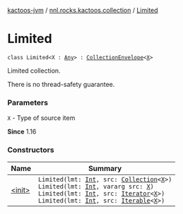 [kactoos-jvm](../../index.md) / [nnl.rocks.kactoos.collection](../index.md) / [Limited](./index.md)

# Limited

`class Limited<X : `[`Any`](https://kotlinlang.org/api/latest/jvm/stdlib/kotlin/-any/index.html)`> : `[`CollectionEnvelope`](../-collection-envelope/index.md)`<`[`X`](index.md#X)`>`

Limited collection.

There is no thread-safety guarantee.

### Parameters

`X` - Type of source item

**Since**
1.16

### Constructors

| Name | Summary |
|---|---|
| [&lt;init&gt;](-init-.md) | `Limited(lmt: `[`Int`](https://kotlinlang.org/api/latest/jvm/stdlib/kotlin/-int/index.html)`, src: `[`Collection`](https://kotlinlang.org/api/latest/jvm/stdlib/kotlin.collections/-collection/index.html)`<`[`X`](index.md#X)`>)`<br>`Limited(lmt: `[`Int`](https://kotlinlang.org/api/latest/jvm/stdlib/kotlin/-int/index.html)`, vararg src: `[`X`](index.md#X)`)`<br>`Limited(lmt: `[`Int`](https://kotlinlang.org/api/latest/jvm/stdlib/kotlin/-int/index.html)`, src: `[`Iterator`](https://kotlinlang.org/api/latest/jvm/stdlib/kotlin.collections/-iterator/index.html)`<`[`X`](index.md#X)`>)`<br>`Limited(lmt: `[`Int`](https://kotlinlang.org/api/latest/jvm/stdlib/kotlin/-int/index.html)`, src: `[`Iterable`](https://kotlinlang.org/api/latest/jvm/stdlib/kotlin.collections/-iterable/index.html)`<`[`X`](index.md#X)`>)` |

